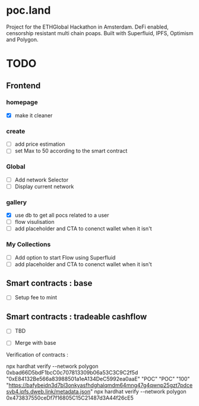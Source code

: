 # poc.land

Project for the ETHGlobal Hackathon in Amsterdam.
DeFi enabled, censorship resistant multi chain poaps. Built with Superfluid, IPFS, Optimism and Polygon.   

# TODO 

## Frontend
### homepage 
- [x] make it cleaner

### create
- [ ] add price estimation
- [ ] set Max to 50 according to the smart contract

### Global
- [ ] Add network Selector
- [ ] Display current network

### gallery
- [x] use db to get all pocs related to a user
- [ ] flow visulisation
- [ ] add placeholder and CTA to conenct wallet when it isn't

### My Collections
- [ ] Add option to start Flow using Superfluid
- [ ] add placeholder and CTA to conenct wallet when it isn't

## Smart contracts : base
- [ ] Setup fee to mint

## Smart contracts : tradeable cashflow
- [ ] TBD
- [ ] Merge with base


Verification of contracts : 

npx hardhat verify --network polygon 0xbad66D5bdF1bcC0c707813309b06a53C3C9C2f5d "0xE84132Be566a83988501a1eA134DeC5992ea0aaE" "POC" "POC" "100" "https://bafybeidn3d7bl3onkyasfhdghalqmdm64mng47g4qwnp25gzt7pdcesvb4.ipfs.dweb.link/metadata.json"
npx hardhat verify --network polygon 0x473837550ceDf7f16805C15C21487d3A44f26cE5


